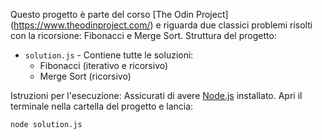 Questo progetto è parte del corso [The Odin Project] (https://www.theodinproject.com/) e riguarda due classici problemi risolti con la ricorsione: Fibonacci e Merge Sort.
Struttura del progetto:

- `solution.js` - Contiene tutte le soluzioni:
  - Fibonacci (iterativo e ricorsivo)
  - Merge Sort (ricorsivo)

Istruzioni per l'esecuzione:
Assicurati di avere [Node.js](https://nodejs.org/) installato. Apri il terminale nella cartella del progetto e lancia:

```bash
node solution.js
